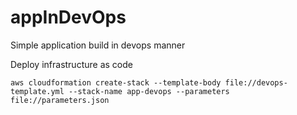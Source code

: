 # appInDevOps
Simple application build in devops manner

Deploy infrastructure as code
```
aws cloudformation create-stack --template-body file://devops-template.yml --stack-name app-devops --parameters file://parameters.json
```
